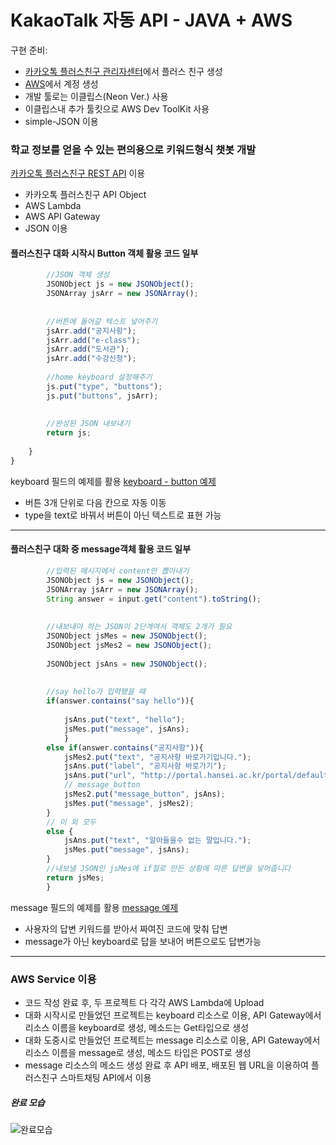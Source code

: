 # KakaoTalk 자동 API - JAVA + AWS

구현 준비:

 * [카카오톡 플러스친구 관리자센터](https://center-pf.kakao.com/login)에서 플러스 친구 생성
 * [AWS](https://aws.amazon.com/ko/)에서 계정 생성
 * 개발 툴로는 이클립스(Neon Ver.) 사용
 * 이클립스내 추가 툴킷으로 AWS Dev ToolKit 사용
 * simple-JSON 이용


### 학교 정보를 얻을 수 있는 편의용으로 키워드형식 챗봇 개발

[카카오톡 플러스친구 REST API](https://github.com/plusfriend/auto_reply) 이용

 * 카카오톡 플러스친구 API Object
 * AWS Lambda
 * AWS API Gateway 
 * JSON 이용

#### 플러스친구 대화 시작시 Button 객체 활용 코드 일부

```javascript
        //JSON 객체 생성
        JSONObject js = new JSONObject();
        JSONArray jsArr = new JSONArray();
        
        
        //버튼에 들어갈 텍스트 넣어주기
        jsArr.add("공지사항");
        jsArr.add("e-class");
        jsArr.add("도서관");
        jsArr.add("수강신청");
        
        //home keyboard 설정해주기
        js.put("type", "buttons");
        js.put("buttons", jsArr);
        
        
        //완성된 JSON 내보내기
        return js;
        
    }
}
```
keyboard 필드의 예제를 활용 [keyboard - button 예제](https://github.com/plusfriend/auto_reply#specification)
* 버튼 3개 단위로 다음 칸으로 자동 이동
* type을 text로 바꿔서 버튼이 아닌 텍스트로 표현 가능
<hr/>

#### 플러스친구 대화 중 message객체 활용 코드 일부
```javascript
		//입력된 메시지에서 content만 뽑아내기
        JSONObject js = new JSONObject();
        JSONArray jsArr = new JSONArray();
        String answer = input.get("content").toString();
        
        
        //내보내야 하는 JSON이 2단계여서 객체도 2개가 필요
        JSONObject jsMes = new JSONObject();
        JSONObject jsMes2 = new JSONObject();
        
        JSONObject jsAns = new JSONObject();
        
        
        //say hello가 입력됐을 때 
        if(answer.contains("say hello")){
            
            jsAns.put("text", "hello");
            jsMes.put("message", jsAns);
            }
        else if(answer.contains("공지사항")){
        	jsMes2.put("text", "공지사항 바로가기입니다.");
            jsAns.put("label", "공지사항 바로가기");
        	jsAns.put("url", "http://portal.hansei.ac.kr/portal/default/gnb/hanseiTidings/notice.page");
        	// message_button
        	jsMes2.put("message_button", jsAns);
        	jsMes.put("message", jsMes2);
        }
        // 이 외 모두
        else {
        	jsAns.put("text", "알아들을수 없는 말입니다.");
            jsMes.put("message", jsAns);
        }
        //내보낼 JSON인 jsMes에 if절로 만든 상황에 따른 답변을 넣어줍니다
        return jsMes;
        }
```
message 필드의 예제를 활용 [message 예제](https://github.com/plusfriend/auto_reply#specification-1)
* 사용자의 답변 키워드를 받아서 짜여진 코드에 맞춰 답변
* message가 아닌 keyboard로 답을 보내어 버튼으로도 답변가능

<hr/>

### AWS Service 이용

 * 코드 작성 완료 후, 두 프로젝트 다 각각 AWS Lambda에 Upload
 * 대화 시작시로 만들었던 프로젝트는 keyboard 리소스로 이용, API Gateway에서 리소스 이름을 keyboard로 생성, 메소드는 Get타입으로 생성
 * 대화 도중시로 만들었던 프로젝트는 message 리소스로 이용, API Gateway에서 리소스 이름을 message로 생성, 메소드 타입은 POST로 생성
 * message 리소스의 메소드 생성 완료 후 API 배포, 배포된 웹 URL을 이용하여 플러스친구 스마트채팅 API에서 이용

##### *완료 모습*
 
 ![완료모습](http://img1.daumcdn.net/thumb/R1920x0/?fname=http%3A%2F%2Fcfile28.uf.tistory.com%2Fimage%2F9955083359FB3F822F0054)
